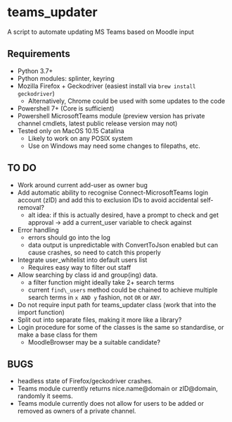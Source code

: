 # teams\_updater
A script to automate updating MS Teams based on Moodle input

## Requirements
- Python 3.7+
- Python modules: splinter, keyring
- Mozilla Firefox + Geckodriver (easiest install via `brew install geckodriver`)
	- Alternatively, Chrome could be used with some updates to the code
- Powershell 7+ (Core is sufficient)
- Powershell MicrosoftTeams module (preview version has private channel cmdlets, latest public release version may not)
- Tested only on MacOS 10.15 Catalina
	- Likely to work on any POSIX system
	- Use on Windows may need some changes to filepaths, etc.

## TO DO
- Work around current add-user as owner bug
- Add automatic ability to recognise Connect-MicrosoftTeams login account (zID) and add this to exclusion IDs to avoid accidental self-removal?
	- alt idea: if this is actually desired, have a prompt to check and get approval -> add a current_user variable to check against
- Error handling
	- errors should go into the log
	- data output is unpredictable with ConvertToJson enabled but can cause crashes, so need to catch this properly
- Integrate user_whitelist into default users list
	- Requires easy way to filter out staff
- Allow searching by class id and group(ing) data.
	- a filter function might ideally take 2+ search terms
	- current `find\_users` method could be chained to achieve multiple search terms in `x AND y` fashion, not `OR` or `ANY`.
- Do not require input path for teams\_updater class (work that into the import function)
- Split out into separate files, making it more like a library?
- Login procedure for some of the classes is the same so standardise, or make a base class for them
	- MoodleBrowser may be a suitable candidate?

## BUGS
- headless state of Firefox/geckodriver crashes.
- Teams module currently returns nice.name@domain or zID@domain, randomly it seems.
- Teams module currently does not allow for users to be added or removed as owners of a private channel.